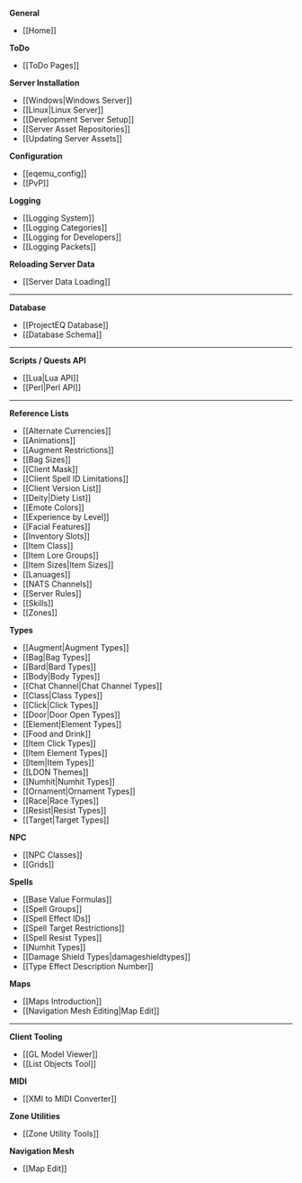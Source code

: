 **General**
* [[Home]]

**ToDo**
* [[ToDo Pages]]

**Server Installation**
* [[Windows|Windows Server]]
* [[Linux|Linux Server]]
* [[Development Server Setup]]
* [[Server Asset Repositories]]
* [[Updating Server Assets]]

**Configuration**
* [[eqemu_config]]
* [[PvP]]

**Logging**
* [[Logging System]]
* [[Logging Categories]]
* [[Logging for Developers]]
* [[Logging Packets]]

**Reloading Server Data**
* [[Server Data Loading]]

---

**Database**
* [[ProjectEQ Database]]
* [[Database Schema]]

---
**Scripts / Quests API**
* [[Lua|Lua API]]
* [[Perl|Perl API]]

---
**Reference Lists**
* [[Alternate Currencies]]
* [[Animations]]
* [[Augment Restrictions]]
* [[Bag Sizes]]
* [[Client Mask]]
* [[Client Spell ID Limitations]]
* [[Client Version List]]
* [[Deity|Diety List]]
* [[Emote Colors]]
* [[Experience by Level]]
* [[Facial Features]]
* [[Inventory Slots]]
* [[Item Class]]
* [[Item Lore Groups]]
* [[Item Sizes|Item Sizes]]
* [[Lanuages]]
* [[NATS Channels]]
* [[Server Rules]]
* [[Skills]]
* [[Zones]]

**Types**
* [[Augment|Augment Types]]
* [[Bag|Bag Types]]
* [[Bard|Bard Types]]
* [[Body|Body Types]]
* [[Chat Channel|Chat Channel Types]]
* [[Class|Class Types]]
* [[Click|Click Types]]
* [[Door|Door Open Types]]
* [[Element|Element Types]]
* [[Food and Drink]]
* [[Item Click Types]]
* [[Item Element Types]]
* [[Item|Item Types]]
* [[LDON Themes]]
* [[Numhit|Numhit Types]]
* [[Ornament|Ornament Types]]
* [[Race|Race Types]]
* [[Resist|Resist Types]]
* [[Target|Target Types]]

**NPC**
* [[NPC Classes]]
* [[Grids]]

**Spells**
* [[Base Value Formulas]]
* [[Spell Groups]]
* [[Spell Effect IDs]]
* [[Spell Target Restrictions]]
* [[Spell Resist Types]]
* [[Numhit Types]]
* [[Damage Shield Types|damageshieldtypes]]
* [[Type Effect Description Number]]

**Maps**
* [[Maps Introduction]]
* [[Navigation Mesh Editing|Map Edit]]

---

**Client Tooling**
* [[GL Model Viewer]]
* [[List Objects Tool]]

**MIDI**
* [[XMI to MIDI Converter]]

**Zone Utilities**
* [[Zone Utility Tools]]

**Navigation Mesh**
* [[Map Edit]]